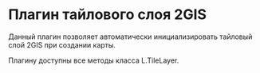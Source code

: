 Плагин тайлового слоя 2GIS
====================================

Данный плагин позволяет автоматически инициализировать тайловый слой 2GIS при создании карты.

Плагину доступны все методы класса L.TileLayer.